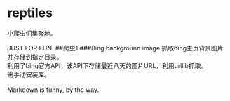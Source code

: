 # reptiles

小爬虫们集聚地。

JUST FOR FUN.
##爬虫1
###Bing background image
抓取bing主页背景图片并存储到指定目录。<br>利用了bing官方API，该API下存储最近八天的图片URL，利用urllib抓取。<br>需手动安装库。<br><br>Markdown is funny, by the way.
